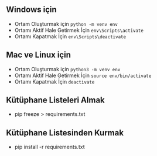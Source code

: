 
## Windows için
* Ortam Oluşturmak için
`python -m venv env`
* Ortamı Aktif Hale Getirmek İçin
`env\Scripts\activate`
* Ortamı Kapatmak İçin
`env\Scripts\deactivate`


## Mac ve Linux için
* Ortam Oluşturmak için
`python3 -m venv env`
* Ortamı Aktif Hale Getirmek İçin
`source env/bin/activate`
* Ortamı Kapatmak İçin
`deactivate`

## Kütüphane Listeleri Almak
* pip freeze > requirements.txt
## Kütüphane Listesinden Kurmak
* pip install -r requirements.txt